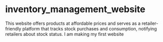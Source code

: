 # inventory_management_website
This website offers products at affordable prices and serves as a retailer-friendly platform that tracks stock purchases and consumption, notifying retailers about stock status.
I am making my first website

